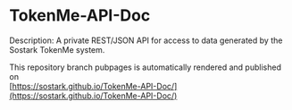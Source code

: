 # TokenMe-API-Doc

Description:
A private REST/JSON API for access to data generated by the Sostark TokenMe system.

This repository branch pubpages is automatically rendered and published on <br>
[https://sostark.github.io/TokenMe-API-Doc/](https://sostark.github.io/TokenMe-API-Doc/)
